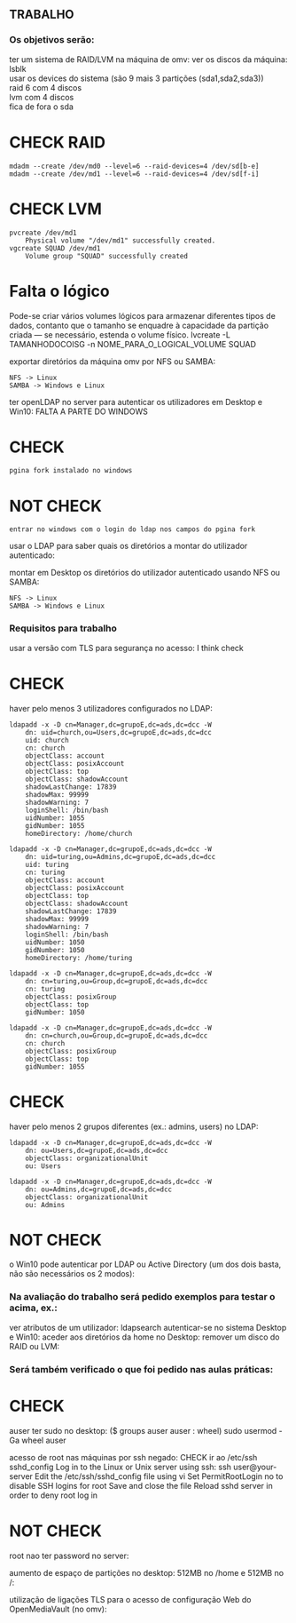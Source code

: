 ## TRABALHO

### Os objetivos serão:
ter um sistema de RAID/LVM na máquina de omv:
	ver os discos da máquina: lsblk
<br />
	usar os devices do sistema (são 9 mais 3 partições (sda1,sda2,sda3))
<br />
	raid 6 com 4 discos
<br />
	lvm com 4 discos
<br />
	fica de fora o sda

# CHECK		RAID
	mdadm --create /dev/md0 --level=6 --raid-devices=4 /dev/sd[b-e]
	mdadm --create /dev/md1 --level=6 --raid-devices=4 /dev/sd[f-i]
		
# CHECK		LVM
	pvcreate /dev/md1
		Physical volume "/dev/md1" successfully created.
	vgcreate SQUAD /dev/md1
		Volume group "SQUAD" successfully created

# Falta o lógico
Pode-se criar vários volumes lógicos para armazenar diferentes tipos de dados, contanto que o tamanho se enquadre à capacidade da partição criada — se necessário, estenda o volume físico.
	lvcreate -L TAMANHODOCOISG -n NOME_PARA_O_LOGICAL_VOLUME SQUAD



exportar diretórios da máquina omv por NFS ou SAMBA:

	NFS -> Linux
	SAMBA -> Windows e Linux


ter openLDAP no server para autenticar os utilizadores em Desktop e Win10: FALTA A PARTE DO WINDOWS
# CHECK
	pgina fork instalado no windows
# NOT CHECK
	entrar no windows com o login do ldap nos campos do pgina fork


usar o LDAP para saber quais os diretórios a montar do utilizador autenticado:


montar em Desktop os diretórios do utilizador autenticado usando NFS ou SAMBA:

	NFS -> Linux
	SAMBA -> Windows e Linux



### Requisitos para trabalho
usar a versão com TLS para segurança no acesso: I think check

# CHECK
haver pelo menos 3 utilizadores configurados no LDAP:

	ldapadd -x -D cn=Manager,dc=grupoE,dc=ads,dc=dcc -W
		dn: uid=church,ou=Users,dc=grupoE,dc=ads,dc=dcc
		uid: church
		cn: church
		objectClass: account
		objectClass: posixAccount
		objectClass: top
		objectClass: shadowAccount
		shadowLastChange: 17839
		shadowMax: 99999
		shadowWarning: 7
		loginShell: /bin/bash
		uidNumber: 1055
		gidNumber: 1055
		homeDirectory: /home/church

	ldapadd -x -D cn=Manager,dc=grupoE,dc=ads,dc=dcc -W
		dn: uid=turing,ou=Admins,dc=grupoE,dc=ads,dc=dcc
		uid: turing
		cn: turing
		objectClass: account
		objectClass: posixAccount
		objectClass: top
		objectClass: shadowAccount
		shadowLastChange: 17839
		shadowMax: 99999
		shadowWarning: 7
		loginShell: /bin/bash
		uidNumber: 1050
		gidNumber: 1050
		homeDirectory: /home/turing

	ldapadd -x -D cn=Manager,dc=grupoE,dc=ads,dc=dcc -W
		dn: cn=turing,ou=Group,dc=grupoE,dc=ads,dc=dcc
		cn: turing
		objectClass: posixGroup
		objectClass: top
		gidNumber: 1050

	ldapadd -x -D cn=Manager,dc=grupoE,dc=ads,dc=dcc -W
		dn: cn=church,ou=Group,dc=grupoE,dc=ads,dc=dcc
		cn: church
		objectClass: posixGroup
		objectClass: top
		gidNumber: 1055

# CHECK
haver pelo menos 2 grupos diferentes (ex.: admins, users) no LDAP:

	ldapadd -x -D cn=Manager,dc=grupoE,dc=ads,dc=dcc -W
		dn: ou=Users,dc=grupoE,dc=ads,dc=dcc
		objectClass: organizationalUnit
		ou: Users

	ldapadd -x -D cn=Manager,dc=grupoE,dc=ads,dc=dcc -W
		dn: ou=Admins,dc=grupoE,dc=ads,dc=dcc
		objectClass: organizationalUnit
		ou: Admins
	
	
# NOT CHECK
o Win10 pode autenticar por LDAP ou Active Directory (um dos dois basta, não são necessários os 2 modos):



### Na avaliação do trabalho será pedido exemplos para testar o acima, ex.:
ver atributos de um utilizador: ldapsearch
autenticar-se no sistema Desktop e Win10:
aceder aos diretórios da home no Desktop:
remover um disco do RAID ou LVM:


### Será também verificado o que foi pedido nas aulas práticas:
# CHECK
auser ter sudo no desktop: ($ groups auser    auser : wheel)
	sudo usermod -Ga wheel auser		

acesso de root nas máquinas por ssh negado: CHECK ir ao /etc/ssh sshd_config
	Log in to the Linux or Unix server using ssh: ssh user@your-server
	Edit the /etc/ssh/sshd_config file using vi
	Set PermitRootLogin no to disable SSH logins for root
	Save and close the file
	Reload sshd server in order to deny root log in

# NOT CHECK
root nao ter password no server:


aumento de espaço de partições no desktop: 512MB no /home e 512MB no /:


utilização de ligações TLS para o acesso de configuração Web do OpenMediaVault (no omv): 

